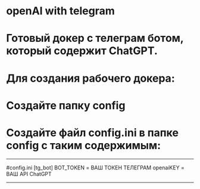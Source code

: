 # openAI with telegram


# Готовый докер с телеграм ботом, который содержит ChatGPT.
# Для создания рабочего докера:
# Создайте папку config
# Создайте файл config.ini в папке config с таким содержимым:
____
#config.ini
[tg_bot]
BOT_TOKEN = ВАШ ТОКЕН ТЕЛЕГРАМ
openaiKEY = ВАШ API ChatGPT

____
# 
#
#
#
